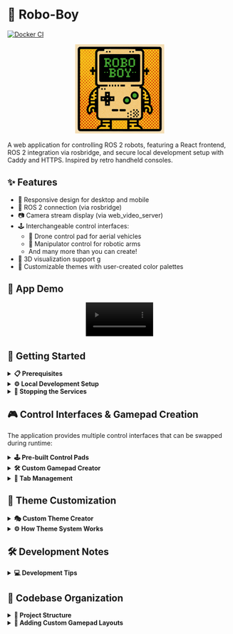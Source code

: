 # 🤖 Robo-Boy

[![Docker CI](https://github.com/tessel-la/robo-boy/actions/workflows/docker-ci.yml/badge.svg)](https://github.com/tessel-la/robo-boy/actions/workflows/docker-ci.yml)

<p align="center">
  <img src="images/logo.png" alt="Robo-Boy Logo" width="200">
</p>

A web application for controlling ROS 2 robots, featuring a React frontend, ROS 2 integration via rosbridge, and secure local development setup with Caddy and HTTPS. Inspired by retro handheld consoles.

## ✨ Features

*   📱 Responsive design for desktop and mobile
*   🔗 ROS 2 connection (via rosbridge)
*   📷 Camera stream display (via web_video_server)
*   🕹️ Interchangeable control interfaces:
    * 🚁 Drone control pad for aerial vehicles
    * 🦾 Manipulator control for robotic arms
    * And many more than you can create! 
*   🧊 3D visualization support g
*   🎨 Customizable themes with user-created color palettes

## 🎥 App Demo
<div align="center">
  <video src="https://github.com/user-attachments/assets/68b4192f-49fa-411a-8889-c40ec561d526" width="30%" controls></video>
</div>

## 🚀 Getting Started

<details>
<summary><strong>📋 Prerequisites</strong></summary>

*   [Docker](https://docs.docker.com/get-docker/) and [Docker Compose](https://docs.docker.com/compose/install/) installed.
*   [mkcert](https://github.com/FiloSottile/mkcert#installation) for local HTTPS setup.
</details>

<details>
<summary><strong>⚙️ Local Development Setup</strong></summary>

1.  **Clone the Repository:**
    ```bash
    git clone git@github.com:tessel-la/robo-boy.git
    cd robo-boy 
    ```

2.  **Setup Local HTTPS with mkcert:**
    *   **Install mkcert's CA:** Run this once per machine to make browsers trust local certificates.
        ```bash
        mkcert -install 
        ```
        *(You might need `sudo` or administrator privileges)*
    *   **Create Certificates Directory:**
        ```bash
        mkdir certs
        ```
    *   **Generate Certificate:** Replace `YOUR_HOST_IP` with your computer's actual local network IP address (e.g., `192.168.1.67`). This certificate will be valid for `localhost` and your IP.
        ```bash
        mkcert -key-file certs/local-key.pem -cert-file certs/local-cert.pem localhost 127.0.0.1 ::1 YOUR_HOST_IP
        ```

3.  **Build and Run Services:** This command builds the Docker images (if they don't exist or need updating) and starts the `app` (React Vite dev server), `ros-stack` (rosbridge, web_video_server), and `caddy` (reverse proxy) containers.
    ```bash
    docker compose up -d --build
    ```

4.  **Access the Application:**
    *   On your development machine: `https://localhost`
    *   From another device on the same network (e.g., mobile): `https://YOUR_HOST_IP` (using the same IP you used for `mkcert`)
</details>

<details>
<summary><strong>🛑 Stopping the Services</strong></summary>

```bash
# Stop and remove containers
docker compose down

# Stop, remove containers, AND remove Caddy's data volumes (useful for a clean restart)
docker compose down -v 
```
</details>

## 🎮 Control Interfaces & Gamepad Creation

The application provides multiple control interfaces that can be swapped during runtime:

<details>
<summary><strong>🕹️ Pre-built Control Pads</strong></summary>

#### Drone Control Pad
Specialized control interface for aerial vehicles. For testing, use in conjunction with [aerial-sim](https://github.com/tessel-la/aerial-sim) repository.

#### Manipulator Control
Interface for controlling robotic arms with precise joint movements. For testing, use in conjunction with [manipulator-sim](https://github.com/tessel-la/manipulator-sim) repository.

#### Standard, GameBoy & Voice Layouts
Additional pre-built interfaces including standard dual-joystick, retro GameBoy-style controls, and voice command interface.
</details>

<details>
<summary><strong>🛠️ Custom Gamepad Creator</strong></summary>

**Create your own control interfaces directly in the app!** The Custom Gamepad Creator allows you to design personalized control layouts using a drag-and-drop interface.

**Features:**
- **Component Library**: Choose from joysticks, buttons, D-pads, toggles, and sliders
- **Grid-based Design**: Drag and drop components on a customizable grid
- **Real-time Preview**: Test your gamepad while designing
- **ROS Integration**: Configure each component to publish to specific ROS topics
- **Save & Share**: Store layouts locally and export/import via JSON files

**Getting Started:**
1. Click the "+" button in the control panel tabs
2. Select "Create Custom Gamepad" 
3. Drag components from the palette to design your layout
4. Configure each component's ROS topic and behavior
5. Save your custom gamepad for future use

Perfect for creating specialized control interfaces tailored to your specific robot's needs!
</details>

<details>
<summary><strong>📑 Tab Management</strong></summary>

You can open multiple control panels and switch between them with tabs. Mix and match pre-built pads with your custom creations for maximum flexibility.
</details>

## 🎨 Theme Customization

<details>
<summary><strong>🎭 Custom Theme Creator</strong></summary>

<div align="center">
  <video src="https://github.com/user-attachments/assets/3f28cc2b-b9e9-46fa-b36c-69324dec5664" width="30%" controls></video>
</div>

The application supports multiple themes, including user-created custom themes. Themes define the color palette for the UI elements.

1.  **Access Theme Menu:** Click the theme icon button (usually in the bottom-right corner). This opens a popup menu displaying available themes (default and custom).
2.  **Create New Theme:** Click the "Create New Theme..." button in the popup. This opens the Theme Creator modal.
3.  **Define Theme:**
    *   Enter a unique **Name** for your theme.
    *   Select the base **Colors** (Primary, Secondary, Background) using the color pickers. Optional colors (Text, Border, etc.) can also be set.
    *   Choose an **Icon** to represent your theme in the selector menu.
    *   Click **Save Theme**.
4.  **Editing/Deleting:** Custom themes will have Edit (pencil) and Delete (trash) icons next to them in the theme selector popup. Clicking Edit opens the Theme Creator pre-filled with that theme's settings. Clicking Delete prompts for confirmation before removing the theme.
</details>

<details>
<summary><strong>⚙️ How Theme System Works</strong></summary>

*   Default themes (`light`, `dark`, `solarized`) have their CSS variables defined directly in `src/index.css` using `[data-theme="themename"]` selectors.
*   Custom themes are stored in the browser's `localStorage`.
*   When a custom theme is selected, JavaScript dynamically generates a `<style>` tag containing CSS variable overrides based on the saved colors and injects it into the document head. The `<body>` element also gets a `data-theme="custom-theme-id"` attribute.
*   UI components should primarily use the defined CSS variables (e.g., `var(--primary-color)`, `var(--background-color)`) for styling to ensure they adapt correctly to the selected theme.
</details>

## 🛠️ Development Notes

<details>
<summary><strong>💻 Development Tips</strong></summary>

*   Changes to frontend code (in `/src`) should trigger hot-reloading in the browser.
*   If you modify `Dockerfile`, `docker-compose.yml`, or `Caddyfile`, you'll need to rebuild and restart the services (`docker compose up -d --build --force-recreate`).
*   Caddy logs can be viewed with `docker compose logs caddy`.
*   ROS stack logs can be viewed with `docker compose logs ros-stack`.
</details>

## 🧩 Codebase Organization

<details>
<summary><strong>📁 Project Structure</strong></summary>

The codebase follows a component-based architecture:

- `/src/components` - Main UI components and layouts
  - Core UI components: `MainControlView`, `Navbar`, `SettingsPopup`, etc.
  - `/gamepads` - Pre-built gamepad control interfaces
    - `/standard` - Standard dual joystick layout
    - `/gameboy` - GameBoy-style control layout  
    - `/voice` - Voice control interface
    - `/drone` - Drone control interface
    - `/manipulator` - Robotic arm control interface
    - `/custom` - Custom gamepad wrapper component
  - `/visualizers` - 3D visualization components
    - `PointCloudViz.tsx` - Point cloud visualization
    - `UrdfViz.tsx` - URDF model visualization
    - `CameraInfoViz.tsx` - Camera information display
- `/src/features` - Feature-specific code organized by functionality
  - `/theme` - Theme system with custom color palette creation
  - `/customGamepad` - **Custom Gamepad Creator System**
    - `types.ts` - TypeScript interfaces and component definitions
    - `defaultLayouts.ts` - Pre-built layouts and component library
    - `gamepadStorage.ts` - Local storage management for custom layouts
    - `/components` - Custom gamepad editor and component implementations
      - `GamepadEditor.tsx` - Main drag-and-drop editor interface
      - `CustomGamepadLayout.tsx` - Runtime layout renderer
      - `GamepadComponent.tsx` - Generic component wrapper
      - `JoystickComponent.tsx`, `ButtonComponent.tsx`, `DPadComponent.tsx`
      - `ToggleComponent.tsx`, `SliderComponent.tsx` - Input components
      - Various UI components for editor functionality
- `/src/hooks` - Custom React hooks including ROS connection and visualization
- `/src/utils` - Utility functions and helpers
- `/src/types` - TypeScript type definitions
</details>

<details>
<summary><strong>🎨 Adding Custom Gamepad Layouts</strong></summary>

#### 🎨 For End Users (In-App Creator)
Use the built-in Custom Gamepad Creator accessible through the "+" button in control panel tabs. **No coding required!**
- Drag-and-drop interface with pre-built components
- Perfect for most use cases and quick prototyping
- Supports joysticks, buttons, D-pads, toggles, and sliders
- Real-time preview and easy ROS topic configuration

#### 💻 For Developers (Code-Based Implementation)
**When the in-app system isn't enough** for your specific needs, you can implement custom gamepads via code:

- **Advanced Components**: Create custom component types not available in the drag-and-drop editor
- **Complex Logic**: Implement sophisticated control algorithms and state management
- **Performance Optimization**: Fine-tune for high-frequency or specialized operations
- **Custom ROS Integration**: Support for complex message types, actions, and services

**Implementation Paths:**
- **Hardcoded Layouts**: Create traditional gamepad components in `/src/components/gamepads`
- **Extend Custom System**: Add new component types to the custom gamepad library
- **Comprehensive Guide**: See the detailed README in `/src/features/customGamepad` for:
  - Architecture overview and component system
  - Adding new component types to the library
  - Extending ROS message support
  - Storage format and data structures
</details>
